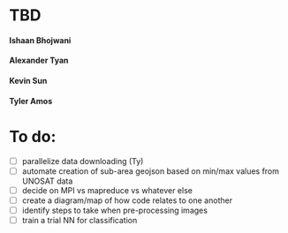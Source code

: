 # TBD 


#### Ishaan Bhojwani
#### Alexander Tyan
#### Kevin Sun
#### Tyler Amos

# To do:
 - [ ] parallelize data downloading (Ty)
 - [ ] automate creation of sub-area geojson based on min/max values from UNOSAT data
 - [ ] decide on MPI vs mapreduce vs whatever else 
 - [ ] create a diagram/map of how code relates to one another
 - [ ] identify steps to take when pre-processing images
 - [ ] train a trial NN for classification
